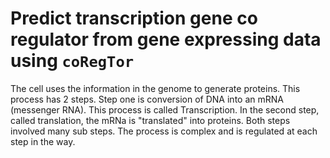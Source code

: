 # Predict transcription gene co regulator from gene expressing data using `coRegTor`

The cell uses the information in the genome to generate proteins. This process has 2 steps. Step one is conversion of DNA into an mRNA (messenger RNA). This process is called Transcription. In the second step, called translation, the mRNa is "translated" into proteins. Both steps involved many sub steps. The process is complex and is regulated at each step in the way.  